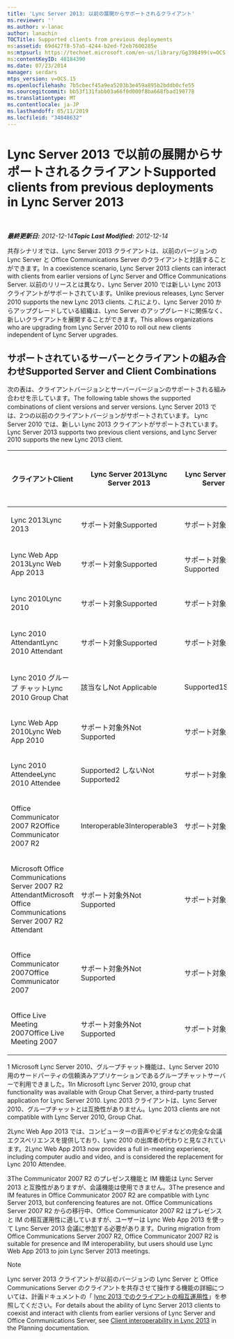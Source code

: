 ```yaml
---
title: 'Lync Server 2013: 以前の展開からサポートされるクライアント'
ms.reviewer: ''
ms.author: v-lanac
author: lanachin
TOCTitle: Supported clients from previous deployments
ms:assetid: 69d427f8-57a5-4244-b2ed-f2eb7600285e
ms:mtpsurl: https://technet.microsoft.com/en-us/library/Gg398499(v=OCS.15)
ms:contentKeyID: 48184390
ms.date: 07/23/2014
manager: serdars
mtps_version: v=OCS.15
ms.openlocfilehash: 7b5cbecf45a9ea5203b3e459a895b2bddb0cfe55
ms.sourcegitcommit: bb53f131fabb03a66f0d000f8ba668fbad190778
ms.translationtype: MT
ms.contentlocale: ja-JP
ms.lasthandoff: 05/11/2019
ms.locfileid: "34848632"
---
```

<div data-xmlns="http://www.w3.org/1999/xhtml">

<div class="topic" data-xmlns="http://www.w3.org/1999/xhtml" data-msxsl="urn:schemas-microsoft-com:xslt" data-cs="http://msdn.microsoft.com/en-us/">

<div data-asp="http://msdn2.microsoft.com/asp">

# <a name="supported-clients-from-previous-deployments-in-lync-server-2013"></a><span data-ttu-id="55bbf-102">Lync Server 2013 で以前の展開からサポートされるクライアント</span><span class="sxs-lookup"><span data-stu-id="55bbf-102">Supported clients from previous deployments in Lync Server 2013</span></span>

</div>

<div id="mainSection">

<div id="mainBody">

<span> </span>

<span data-ttu-id="55bbf-103">_**最終更新日:** 2012-12-14_</span><span class="sxs-lookup"><span data-stu-id="55bbf-103">_**Topic Last Modified:** 2012-12-14_</span></span>

<span data-ttu-id="55bbf-104">共存シナリオでは、Lync Server 2013 クライアントは、以前のバージョンの Lync Server と Office Communications Server のクライアントと対話することができます。</span><span class="sxs-lookup"><span data-stu-id="55bbf-104">In a coexistence scenario, Lync Server 2013 clients can interact with clients from earlier versions of Lync Server and Office Communications Server.</span></span> <span data-ttu-id="55bbf-105">以前のリリースとは異なり、Lync Server 2010 では新しい Lync 2013 クライアントがサポートされています。</span><span class="sxs-lookup"><span data-stu-id="55bbf-105">Unlike previous releases, Lync Server 2010 supports the new Lync 2013 clients.</span></span> <span data-ttu-id="55bbf-106">これにより、Lync Server 2010 からアップグレードしている組織は、Lync Server のアップグレードに関係なく、新しいクライアントを展開することができます。</span><span class="sxs-lookup"><span data-stu-id="55bbf-106">This allows organizations who are upgrading from Lync Server 2010 to roll out new clients independent of Lync Server upgrades.</span></span>

<div>

## <a name="supported-server-and-client-combinations"></a><span data-ttu-id="55bbf-107">サポートされているサーバーとクライアントの組み合わせ</span><span class="sxs-lookup"><span data-stu-id="55bbf-107">Supported Server and Client Combinations</span></span>

<span data-ttu-id="55bbf-108">次の表は、クライアントバージョンとサーバーバージョンのサポートされる組み合わせを示しています。</span><span class="sxs-lookup"><span data-stu-id="55bbf-108">The following table shows the supported combinations of client versions and server versions.</span></span> <span data-ttu-id="55bbf-109">Lync Server 2013 では、2つの以前のクライアントバージョンがサポートされています。 Lync Server 2010 では、新しい Lync 2013 クライアントがサポートされています。</span><span class="sxs-lookup"><span data-stu-id="55bbf-109">Lync Server 2013 supports two previous client versions, and Lync Server 2010 supports the new Lync 2013 client.</span></span>


<table>
<colgroup>
<col style="width: 25%" />
<col style="width: 25%" />
<col style="width: 25%" />
<col style="width: 25%" />
</colgroup>
<thead>
<tr class="header">
<th><span data-ttu-id="55bbf-110">クライアント</span><span class="sxs-lookup"><span data-stu-id="55bbf-110">Client</span></span></th>
<th><span data-ttu-id="55bbf-111">Lync Server 2013</span><span class="sxs-lookup"><span data-stu-id="55bbf-111">Lync Server 2013</span></span></th>
<th><span data-ttu-id="55bbf-112">Lync Server 2010</span><span class="sxs-lookup"><span data-stu-id="55bbf-112">Lync Server 2010</span></span></th>
<th><span data-ttu-id="55bbf-113">Office Communications Server 2007 R2</span><span class="sxs-lookup"><span data-stu-id="55bbf-113">Office Communications Server 2007 R2</span></span></th>
</tr>
</thead>
<tbody>
<tr class="odd">
<td><p><span data-ttu-id="55bbf-114">Lync 2013</span><span class="sxs-lookup"><span data-stu-id="55bbf-114">Lync 2013</span></span></p></td>
<td><p><span data-ttu-id="55bbf-115">サポート対象</span><span class="sxs-lookup"><span data-stu-id="55bbf-115">Supported</span></span></p></td>
<td><p><span data-ttu-id="55bbf-116">サポート対象</span><span class="sxs-lookup"><span data-stu-id="55bbf-116">Supported</span></span></p></td>
<td><p><span data-ttu-id="55bbf-117">サポート対象外</span><span class="sxs-lookup"><span data-stu-id="55bbf-117">Not Supported</span></span></p></td>
</tr>
<tr class="even">
<td><p><span data-ttu-id="55bbf-118">Lync Web App 2013</span><span class="sxs-lookup"><span data-stu-id="55bbf-118">Lync Web App 2013</span></span></p></td>
<td><p><span data-ttu-id="55bbf-119">サポート対象</span><span class="sxs-lookup"><span data-stu-id="55bbf-119">Supported</span></span></p></td>
<td><p><span data-ttu-id="55bbf-120">サポート対象外</span><span class="sxs-lookup"><span data-stu-id="55bbf-120">Not Supported</span></span></p></td>
<td><p><span data-ttu-id="55bbf-121">サポート対象外</span><span class="sxs-lookup"><span data-stu-id="55bbf-121">Not Supported</span></span></p></td>
</tr>
<tr class="odd">
<td><p><span data-ttu-id="55bbf-122">Lync 2010</span><span class="sxs-lookup"><span data-stu-id="55bbf-122">Lync 2010</span></span></p></td>
<td><p><span data-ttu-id="55bbf-123">サポート対象</span><span class="sxs-lookup"><span data-stu-id="55bbf-123">Supported</span></span></p></td>
<td><p><span data-ttu-id="55bbf-124">サポート対象</span><span class="sxs-lookup"><span data-stu-id="55bbf-124">Supported</span></span></p></td>
<td><p><span data-ttu-id="55bbf-125">サポート対象外</span><span class="sxs-lookup"><span data-stu-id="55bbf-125">Not Supported</span></span></p></td>
</tr>
<tr class="even">
<td><p><span data-ttu-id="55bbf-126">Lync 2010 Attendant</span><span class="sxs-lookup"><span data-stu-id="55bbf-126">Lync 2010 Attendant</span></span></p></td>
<td><p><span data-ttu-id="55bbf-127">サポート対象</span><span class="sxs-lookup"><span data-stu-id="55bbf-127">Supported</span></span></p></td>
<td><p><span data-ttu-id="55bbf-128">サポート対象</span><span class="sxs-lookup"><span data-stu-id="55bbf-128">Supported</span></span></p></td>
<td><p><span data-ttu-id="55bbf-129">サポート対象外</span><span class="sxs-lookup"><span data-stu-id="55bbf-129">Not Supported</span></span></p></td>
</tr>
<tr class="odd">
<td><p><span data-ttu-id="55bbf-130">Lync 2010 グループ チャット</span><span class="sxs-lookup"><span data-stu-id="55bbf-130">Lync 2010 Group Chat</span></span></p></td>
<td><p><span data-ttu-id="55bbf-131">該当なし</span><span class="sxs-lookup"><span data-stu-id="55bbf-131">Not Applicable</span></span></p></td>
<td><p><span data-ttu-id="55bbf-132">Supported1</span><span class="sxs-lookup"><span data-stu-id="55bbf-132">Supported1</span></span></p></td>
<td><p><span data-ttu-id="55bbf-133">該当なし</span><span class="sxs-lookup"><span data-stu-id="55bbf-133">Not Applicable</span></span></p></td>
</tr>
<tr class="even">
<td><p><span data-ttu-id="55bbf-134">Lync Web App 2010</span><span class="sxs-lookup"><span data-stu-id="55bbf-134">Lync Web App 2010</span></span></p></td>
<td><p><span data-ttu-id="55bbf-135">サポート対象外</span><span class="sxs-lookup"><span data-stu-id="55bbf-135">Not Supported</span></span></p></td>
<td><p><span data-ttu-id="55bbf-136">サポート対象</span><span class="sxs-lookup"><span data-stu-id="55bbf-136">Supported</span></span></p></td>
<td><p><span data-ttu-id="55bbf-137">サポート対象外</span><span class="sxs-lookup"><span data-stu-id="55bbf-137">Not Supported</span></span></p></td>
</tr>
<tr class="odd">
<td><p><span data-ttu-id="55bbf-138">Lync 2010 Attendee</span><span class="sxs-lookup"><span data-stu-id="55bbf-138">Lync 2010 Attendee</span></span></p></td>
<td><p><span data-ttu-id="55bbf-139">Supported2 しない</span><span class="sxs-lookup"><span data-stu-id="55bbf-139">Not Supported2</span></span></p></td>
<td><p><span data-ttu-id="55bbf-140">サポート対象</span><span class="sxs-lookup"><span data-stu-id="55bbf-140">Supported</span></span></p></td>
<td><p><span data-ttu-id="55bbf-141">サポート対象外</span><span class="sxs-lookup"><span data-stu-id="55bbf-141">Not Supported</span></span></p></td>
</tr>
<tr class="even">
<td><p><span data-ttu-id="55bbf-142">Office Communicator 2007 R2</span><span class="sxs-lookup"><span data-stu-id="55bbf-142">Office Communicator 2007 R2</span></span></p></td>
<td><p><span data-ttu-id="55bbf-143">Interoperable3</span><span class="sxs-lookup"><span data-stu-id="55bbf-143">Interoperable3</span></span></p></td>
<td><p><span data-ttu-id="55bbf-144">サポート対象</span><span class="sxs-lookup"><span data-stu-id="55bbf-144">Supported</span></span></p></td>
<td><p><span data-ttu-id="55bbf-145">サポート対象</span><span class="sxs-lookup"><span data-stu-id="55bbf-145">Supported</span></span></p></td>
</tr>
<tr class="odd">
<td><p><span data-ttu-id="55bbf-146">Microsoft Office Communications Server 2007 R2 Attendant</span><span class="sxs-lookup"><span data-stu-id="55bbf-146">Microsoft Office Communications Server 2007 R2 Attendant</span></span></p></td>
<td><p><span data-ttu-id="55bbf-147">サポート対象外</span><span class="sxs-lookup"><span data-stu-id="55bbf-147">Not Supported</span></span></p></td>
<td><p><span data-ttu-id="55bbf-148">サポート対象</span><span class="sxs-lookup"><span data-stu-id="55bbf-148">Supported</span></span></p></td>
<td><p><span data-ttu-id="55bbf-149">サポート対象</span><span class="sxs-lookup"><span data-stu-id="55bbf-149">Supported</span></span></p></td>
</tr>
<tr class="even">
<td><p><span data-ttu-id="55bbf-150">Office Communicator 2007</span><span class="sxs-lookup"><span data-stu-id="55bbf-150">Office Communicator 2007</span></span></p></td>
<td><p><span data-ttu-id="55bbf-151">サポート対象外</span><span class="sxs-lookup"><span data-stu-id="55bbf-151">Not Supported</span></span></p></td>
<td><p><span data-ttu-id="55bbf-152">サポート対象</span><span class="sxs-lookup"><span data-stu-id="55bbf-152">Supported</span></span></p></td>
<td><p><span data-ttu-id="55bbf-153">サポート対象</span><span class="sxs-lookup"><span data-stu-id="55bbf-153">Supported</span></span></p></td>
</tr>
<tr class="odd">
<td><p><span data-ttu-id="55bbf-154">Office Live Meeting 2007</span><span class="sxs-lookup"><span data-stu-id="55bbf-154">Office Live Meeting 2007</span></span></p></td>
<td><p><span data-ttu-id="55bbf-155">サポート対象外</span><span class="sxs-lookup"><span data-stu-id="55bbf-155">Not Supported</span></span></p></td>
<td><p><span data-ttu-id="55bbf-156">サポート対象</span><span class="sxs-lookup"><span data-stu-id="55bbf-156">Supported</span></span></p></td>
<td><p><span data-ttu-id="55bbf-157">サポート対象</span><span class="sxs-lookup"><span data-stu-id="55bbf-157">Supported</span></span></p></td>
</tr>
</tbody>
</table>


<span data-ttu-id="55bbf-158">1 Microsoft Lync Server 2010、グループチャット機能は、Lync Server 2010 用のサードパーティの信頼済みアプリケーションであるグループチャットサーバーで利用できました。</span><span class="sxs-lookup"><span data-stu-id="55bbf-158">1In Microsoft Lync Server 2010, group chat functionality was available with Group Chat Server, a third-party trusted application for Lync Server 2010.</span></span> <span data-ttu-id="55bbf-159">Lync 2013 クライアントは、Lync Server 2010、グループチャットとは互換性がありません。</span><span class="sxs-lookup"><span data-stu-id="55bbf-159">Lync 2013 clients are not compatible with Lync Server 2010, Group Chat.</span></span>

<span data-ttu-id="55bbf-160">2Lync Web App 2013 では、コンピューターの音声やビデオなどの完全な会議エクスペリエンスを提供しており、Lync 2010 の出席者の代わりと見なされています。</span><span class="sxs-lookup"><span data-stu-id="55bbf-160">2Lync Web App 2013 now provides a full in-meeting experience, including computer audio and video, and is considered the replacement for Lync 2010 Attendee.</span></span>

<span data-ttu-id="55bbf-161">3The Communicator 2007 R2 のプレゼンス機能と IM 機能は Lync Server 2013 と互換性がありますが、会議機能は使用できません。</span><span class="sxs-lookup"><span data-stu-id="55bbf-161">3The presence and IM features in Office Communicator 2007 R2 are compatible with Lync Server 2013, but conferencing features are not.</span></span> <span data-ttu-id="55bbf-162">Office Communications Server 2007 R2 からの移行中、Office Communicator 2007 R2 はプレゼンスと IM の相互運用性に適していますが、ユーザーは Lync Web App 2013 を使って Lync Server 2013 会議に参加する必要があります。</span><span class="sxs-lookup"><span data-stu-id="55bbf-162">During migration from Office Communications Server 2007 R2, Office Communicator 2007 R2 is suitable for presence and IM interoperability, but users should use Lync Web App 2013 to join Lync Server 2013 meetings.</span></span>

<div>


> [!NOTE]  
> <span data-ttu-id="55bbf-163">Lync server 2013 クライアントが以前のバージョンの Lync Server と Office Communications Server のクライアントを共存させて操作する機能の詳細については、計画ドキュメントの「 <A href="lync-server-2013-client-interoperability-in-lync-2013.md">lync 2013 でのクライアントの相互運用性</A>」を参照してください。</span><span class="sxs-lookup"><span data-stu-id="55bbf-163">For details about the ability of Lync Server 2013 clients to coexist and interact with clients from earlier versions of Lync Server and Office Communications Server, see <A href="lync-server-2013-client-interoperability-in-lync-2013.md">Client interoperability in Lync 2013</A> in the Planning documentation.</span></span>



</div>

</div>

</div>

<span> </span>

</div>

</div>

</div>

